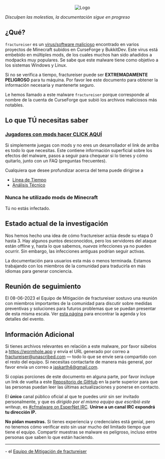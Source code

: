 <p align="center">
    <img src="../../docs/media/logo.svg" alt="Logo">
</p>

*Disculpen las molestias, la documentación sigue en progreso*

## ¿Qué?
`fractureiser` es un [virus/software malicioso](https://en.wikipedia.org/wiki/Computer_virus) encontrado en varios proyectos de Minecraft subidos en CurseForge y BukkitDev. Este virus está embebido en múltiples mods, de los cuales muchos han sido añadidos a modpacks muy populares. Se sabe que este malware tiene como objetivo a los sistemas Windows y Linux.

Si no se verifica a tiempo, fractureiser puede ser **EXTREMADAMENTE PELIGROSO** para tu máquina. Por favor lee este documento para obtener la información necesaria y mantenerte seguro.

Le hemos llamado a este malware `fractureiser` porque corresponde al nombre de la cuenta de CurseForge que subió los archivos maliciosos más notables.  

## Lo que TÚ necesitas saber

### [Jugadores con mods hacer CLICK AQUÍ](docs/users.md)

Si simplemente juegas con mods y no eres un desarrollador el link de arriba es todo lo que necesitas. Este contiene información superficial sobre los efectos del malware, pasos a seguir para chequear si lo tienes y cómo quitarlo, junto con un FAQ (preguntas frecuentes).

Cualquiera que desee profundizar acerca del tema puede dirigirse a
* [Línea de Tiempo](docs/timeline.md)
* [Análisis Técnico](docs/tech.md)

### Nunca he utilizado mods de Minecraft

Tú no estás infectado.

## Estado actual de la investigación
Nos hemos hecho una idea de cómo fractureiser actúa desde su etapa 0 hasta 3. Hay algunos puntos desconocidos, pero los servidores del ataque están offline y, hasta lo que sabemos, *nuevas* infecciones ya no pueden ocurrir. Sin embargo, las infecciones antiguas podrían seguir activas.

La documentación para usuarios esta más o menos terminada. Estamos trabajando con los miembros de la comunidad para traducirla en más idiomas para generar conciencia.

## Reunión de seguimiento
El 08-06-2023 el Equipo de Mitigación de fractureiser sostuvo una reunión con miembros importantes de la comunidad para discutir sobre medidas preventivas y soluciones para futuros problemas que se puedan presentar de esta misma escala.
Ver [esta página](https://github.com/fractureiser-investigation/fractureiser/blob/main/docs/2023-06-08-meeting.md) para encontrar la agenda y los detalles del evento.

## Información Adicional

Si tienes archivos relevantes en relación a este malware, por favor súbelos a https://wormhole.app y envía el URL generado por correo a fractureiser@unascribed.com — todo lo que se envíe sera compartido con el resto del equipo. Si necesitas contactarte de manera más general, por favor envía un correo a jaskarth4@gmail.com.

Si copias porciones de este documento en alguna parte, por favor incluye un link de vuelta a este [Repositorio de GitHub](https://github.com/fractureiser-investigation/fractureiser) en la parte superior para que las personas puedan leer las últimas actualizaciones y ponerse en contacto.

El **único** canal público oficial al que te puedes unir sin ser invitado personalmente, y que es *dirigido por el mismo equipo que escribió este writeup*, es [#cfmalware on EsperNet IRC](https://webchat.esper.net/?channels=cfmalware). **Unirse a un canal IRC expondrá tu dirección IP.**

**No pidan muestras.** Si tienes experiencia y credenciales está genial, pero no tenemos cómo verificar esto sin usar mucho del limitado tiempo que tiene el equipo. Compartir muestras se malware es peligroso, incluso entre personas que saben lo que están haciendo.

---

\- el [Equipo de Mitigación de fractureiser](docs/credits.md)
